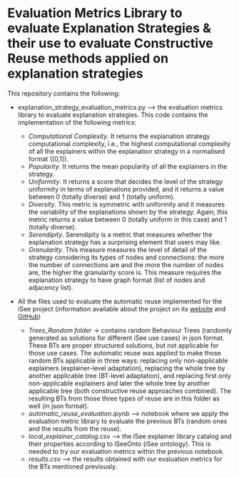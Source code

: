 # Evaluation Metrics Library to evaluate Explanation Strategies & their use to evaluate Constructive Reuse methods applied on explanation strategies

This repository contains the following:

- explanation_strategy_evaluation_metrics.py --> the evaluation metrics library to evaluate explanation strategies. This code contains the implementation of the following metrics:
  - *Computational Complexity*. It returns the explanation strategy computational complexity, i.e., the highest computational complexity of all the explainers within the explanation strategy in a normalised format ([0,1]).
  - *Popularity*. It returns the mean popularity of all the explainers in the strategy.
  - *Uniformity*. It returns a score that decides the level of the strategy uniformity in terms of explanations provided, and it returns a value between 0 (totally diverse) and 1 (totally uniform).
  - *Diversity*. This metric is symmetric with uniformity and it measures the variability of the explanations shown by the strategy. Again, this metric returns a value between 0 (totally uniform in this case) and 1 (totally diverse).
  - *Serendipity*. Serendipity is a metric that measures whether the explanation strategy has a surprising element that users may like.
  - *Granularity*. This measure measures the level of detail of the strategy considering its types of nodes and connections: the more the number of connections are and the more the number of nodes are, the higher the granularity score is. This measure requires the explanation strategy to have graph format (list of nodes and adjacency list).

- All the files used to evaluate the automatic reuse implemented for the iSee project (information available about the project on its [website](https://isee4xai.com/) and [GitHub](https://github.com/isee4xai))
  - *Trees_Random folder* -> contains random Behaviour Trees (randomly generated as solutions for different iSee use cases) in json format. These BTs are proper structured solutions, but not applicable for those use cases. The automatic reuse was applied to make those random BTs applicable in three ways: replacing only non-applicable explainers (explainer-level adaptation), replacing the whole tree by another applicable tree (BT-level adaptation), and replacing first only non-applicable explainers and later the whole tree by another applicable tree (both constructive reuse approaches combined). The resulting BTs from those three types of reuse are in this folder as well (in json format).
  - *automatic_reuse_evaluation.ipynb* --> notebook where we apply the evaluation metric library to evaluate the previous BTs (random ones and the results from the reuse).
  - *local_explainer_catalog.csv* --> the iSee explainer library catalog and their properties according to iSeeOnto (iSee ontology). This is needed to try our evaluation metrics within the previous notebook.
  - *results.csv* --> the results obtained with our evaluation metrics for the BTs mentioned previously.
